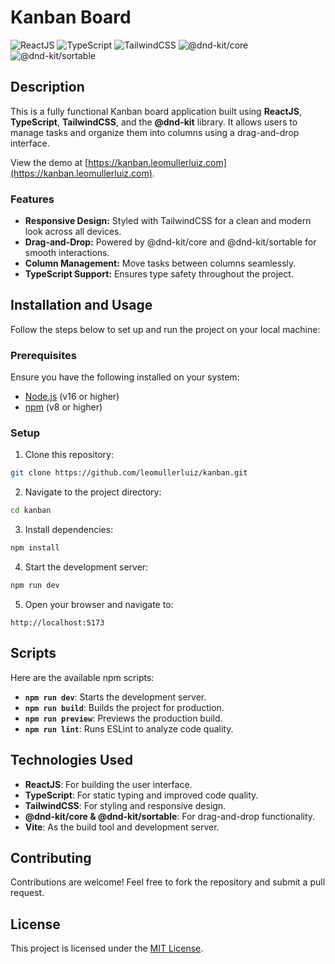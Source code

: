 # Kanban Board

![ReactJS](https://img.shields.io/badge/ReactJS-18.3.1-blue) ![TypeScript](https://img.shields.io/badge/TypeScript-5.6.2-blue) ![TailwindCSS](https://img.shields.io/badge/TailwindCSS-4.0.0-blue) ![@dnd-kit/core](https://img.shields.io/badge/dnd--kit%2Fcore-6.3.1-blue) ![@dnd-kit/sortable](https://img.shields.io/badge/dnd--kit%2Fsortable-10.0.0-blue)

## Description

This is a fully functional Kanban board application built using **ReactJS**, **TypeScript**, **TailwindCSS**, and the **@dnd-kit** library. It allows users to manage tasks and organize them into columns using a drag-and-drop interface. 

View the demo at [https://kanban.leomullerluiz.com](https://kanban.leomullerluiz.com).

### Features

- **Responsive Design:** Styled with TailwindCSS for a clean and modern look across all devices.
- **Drag-and-Drop:** Powered by @dnd-kit/core and @dnd-kit/sortable for smooth interactions.
- **Column Management:** Move tasks between columns seamlessly.
- **TypeScript Support:** Ensures type safety throughout the project.

## Installation and Usage

Follow the steps below to set up and run the project on your local machine:

### Prerequisites

Ensure you have the following installed on your system:

- [Node.js](https://nodejs.org/) (v16 or higher)
- [npm](https://www.npmjs.com/) (v8 or higher)

### Setup

1. Clone this repository:

```bash
git clone https://github.com/leomullerluiz/kanban.git
```

2. Navigate to the project directory:

```bash
cd kanban
```

3. Install dependencies:

```bash
npm install
```

4. Start the development server:

```bash
npm run dev
```

5. Open your browser and navigate to:

```
http://localhost:5173
```

## Scripts

Here are the available npm scripts:

- **`npm run dev`**: Starts the development server.
- **`npm run build`**: Builds the project for production.
- **`npm run preview`**: Previews the production build.
- **`npm run lint`**: Runs ESLint to analyze code quality.

## Technologies Used

- **ReactJS**: For building the user interface.
- **TypeScript**: For static typing and improved code quality.
- **TailwindCSS**: For styling and responsive design.
- **@dnd-kit/core & @dnd-kit/sortable**: For drag-and-drop functionality.
- **Vite**: As the build tool and development server.

## Contributing

Contributions are welcome! Feel free to fork the repository and submit a pull request.

## License

This project is licensed under the [MIT License](LICENSE).

